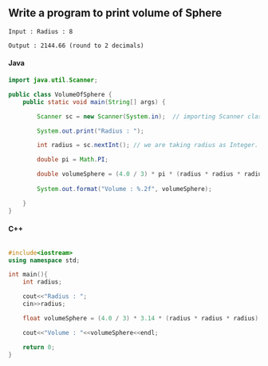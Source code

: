 ## Write a program to print volume of Sphere

```
Input : Radius : 8

Output : 2144.66 (round to 2 decimals)

```
<CodeBlock slots="heading, code" repeat="2" languages="Java, C++" />

#### Java

```java
import java.util.Scanner;

public class VolumeOfSphere {
    public static void main(String[] args) {

        Scanner sc = new Scanner(System.in);  // importing Scanner class to take user Input 

        System.out.print("Radius : ");

        int radius = sc.nextInt(); // we are taking radius as Integer.

        double pi = Math.PI;

        double volumeSphere = (4.0 / 3) * pi * (radius * radius * radius);  // formula of Volume of Sphere
        
        System.out.format("Volume : %.2f", volumeSphere);

    }
}
```
#### C++

```cpp

#include<iostream>
using namespace std;

int main(){
    int radius;

    cout<<"Radius : ";
    cin>>radius;

    float volumeSphere = (4.0 / 3) * 3.14 * (radius * radius * radius);

    cout<<"Volume : "<<volumeSphere<<endl;

    return 0;
}
```
